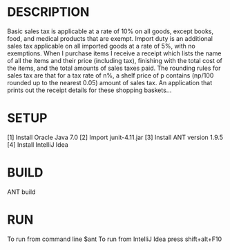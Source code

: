 DESCRIPTION
===============
Basic sales tax is applicable at a rate of 10% on all goods, except books, food,
and medical products that are exempt. Import duty is an additional sales tax
applicable on all imported goods at a rate of 5%, with no exemptions.
When I purchase items I receive a receipt which lists the name of all the items
and their price (including tax), finishing with the total cost of the items,
and the total amounts of sales taxes paid.  The rounding rules for sales tax are
that for a tax rate of n%, a shelf price of p contains (np/100 rounded up to
the nearest 0.05) amount of sales tax. An application that prints out the receipt details for these shopping baskets...

SETUP
=====

[1] Install Oracle Java 7.0
[2] Import junit-4.11.jar
[3] Install ANT version 1.9.5
[4] Install IntelliJ Idea

BUILD
=====

ANT build

RUN
===

To run from command line $ant
To run from IntelliJ Idea press shift+alt+F10

